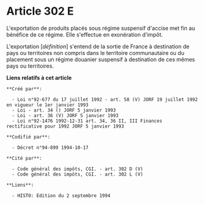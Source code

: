# Article 302 E

L'exportation de produits placés sous régime suspensif d'accise met fin au bénéfice de ce régime. Elle s'effectue en
exonération d'impôt.

L'exportation [*définition*] s'entend de la sortie de France à destination de pays ou territoires non compris dans le
territoire communautaire ou du placement sous un régime douanier suspensif à destination de ces mêmes pays ou territoires.

**Liens relatifs à cet article**

	**Créé par**:

	  - Loi n°92-677 du 17 juillet 1992 - art. 58 (V) JORF 19 juillet 1992 en vigueur le 1er janvier 1993
	  - Loi - art. 34 () JORF 5 janvier 1993
	  - Loi - art. 36 (V) JORF 5 janvier 1993
	  - Loi n°92-1476 1992-12-31 art. 34, 36 II, III Finances rectificative pour 1992 JORF 5 janvier 1993

	**Codifié par**:

	  - Décret n°94-899 1994-10-17

	**Cité par**:

	  - Code général des impôts, CGI. - art. 302 D (V)
	  - Code général des impôts, CGI. - art. 302 L (V)

	**Liens**:

	  - HISTO: Edition du 2 septembre 1994
